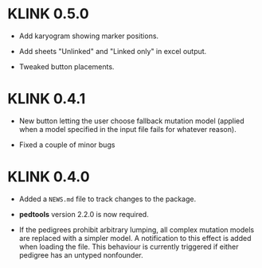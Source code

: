 # KLINK 0.5.0

* Add karyogram showing marker positions.

* Add sheets "Unlinked" and "Linked only" in excel output.

* Tweaked button placements.


# KLINK 0.4.1

* New button letting the user choose fallback mutation model (applied when a model specified in the input file fails for whatever reason).

* Fixed a couple of minor bugs


# KLINK 0.4.0

* Added a `NEWS.md` file to track changes to the package.

* **pedtools** version 2.2.0 is now required.

* If the pedigrees prohibit arbitrary lumping, all complex mutation models are replaced with a simpler model. A notification to this effect is added when loading the file. This behaviour is currently triggered if either pedigree has an untyped nonfounder.   
